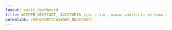 ```yaml
---
layout: vakit_dashboard
title: WIENER_NEUSTADT, AVUSTURYA için iftar, namaz vakitleri ve hava durumu - ilçe/eyalet seç
permalink: /AVUSTURYA/WIENER_NEUSTADT/
---
```


<script type="text/javascript">
  var GLOBAL_COUNTRY = 'AVUSTURYA';
  var GLOBAL_CITY = 'WIENER_NEUSTADT';
  var GLOBAL_STATE = '';
  var lat = 72;
  var lon = 21;
</script>
